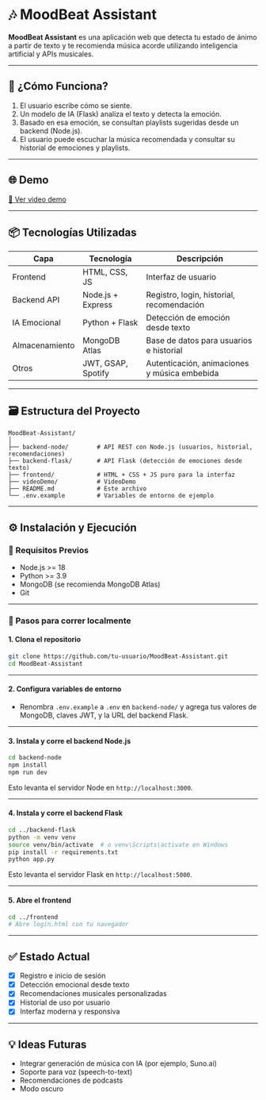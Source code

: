 # 🎶 MoodBeat Assistant

**MoodBeat Assistant** es una aplicación web que detecta tu estado de ánimo a partir de texto y te recomienda música acorde utilizando inteligencia artificial y APIs musicales. 

---

## 🧠 ¿Cómo Funciona?

1. El usuario escribe cómo se siente.
2. Un modelo de IA (Flask) analiza el texto y detecta la emoción.
3. Basado en esa emoción, se consultan playlists sugeridas desde un backend (Node.js).
4. El usuario puede escuchar la música recomendada y consultar su historial de emociones y playlists.

---

## 🌐 Demo

[🎥 Ver video demo](./videoDemo/Demo.mp4)


---

## 📦 Tecnologías Utilizadas

| Capa           | Tecnología         | Descripción                                  |
| -------------- | ------------------ | -------------------------------------------- |
| Frontend       | HTML, CSS, JS      | Interfaz de usuario                          |
| Backend API    | Node.js + Express  | Registro, login, historial, recomendación    |
| IA Emocional   | Python + Flask     | Detección de emoción desde texto             |
| Almacenamiento | MongoDB Atlas      | Base de datos para usuarios e historial      |
| Otros          | JWT, GSAP, Spotify | Autenticación, animaciones y música embebida |

---

## 🗃️ Estructura del Proyecto

```
MoodBeat-Assistant/
│
├── backend-node/        # API REST con Node.js (usuarios, historial, recomendaciones)
├── backend-flask/       # API Flask (detección de emociones desde texto)
├── frontend/            # HTML + CSS + JS puro para la interfaz
├── videoDemo/           # VideoDemo
├── README.md            # Este archivo
└── .env.example         # Variables de entorno de ejemplo
```

---

## ⚙️ Instalación y Ejecución

### 🔧 Requisitos Previos

* Node.js >= 18
* Python >= 3.9
* MongoDB (se recomienda MongoDB Atlas)
* Git

---

### 🚀 Pasos para correr localmente

#### 1. Clona el repositorio

```bash
git clone https://github.com/tu-usuario/MoodBeat-Assistant.git
cd MoodBeat-Assistant
```

---

#### 2. Configura variables de entorno

* Renombra `.env.example` a `.env` en `backend-node/` y agrega tus valores de MongoDB, claves JWT, y la URL del backend Flask.

---

#### 3. Instala y corre el backend Node.js

```bash
cd backend-node
npm install
npm run dev
```

Esto levanta el servidor Node en `http://localhost:3000`.

---

#### 4. Instala y corre el backend Flask

```bash
cd ../backend-flask
python -m venv venv
source venv/bin/activate  # o venv\Scripts\activate en Windows
pip install -r requirements.txt
python app.py
```

Esto levanta el servidor Flask en `http://localhost:5000`.

---

#### 5. Abre el frontend

```bash
cd ../frontend
# Abre login.html con tu navegador
```

---

## ✅ Estado Actual

* [x] Registro e inicio de sesión
* [x] Detección emocional desde texto
* [x] Recomendaciones musicales personalizadas
* [x] Historial de uso por usuario
* [x] Interfaz moderna y responsiva

---

## 💡 Ideas Futuras

* Integrar generación de música con IA (por ejemplo, Suno.ai)
* Soporte para voz (speech-to-text)
* Recomendaciones de podcasts
* Modo oscuro



